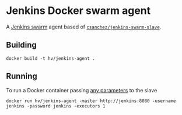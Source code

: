 # Jenkins Docker swarm agent

A [Jenkins swarm](https://wiki.jenkins-ci.org/display/JENKINS/Swarm+Plugin) agent based of [`csanchez/jenkins-swarm-slave`](https://registry.hub.docker.com/u/csanchez/jenkins-swarm-slave/).

## Building

    docker build -t hv/jenkins-agent .

## Running

To run a Docker container passing [any parameters](https://wiki.jenkins-ci.org/display/JENKINS/Swarm+Plugin#SwarmPlugin-AvailableOptions) to the slave

    docker run hv/jenkins-agent -master http://jenkins:8080 -username jenkins -password jenkins -executors 1



